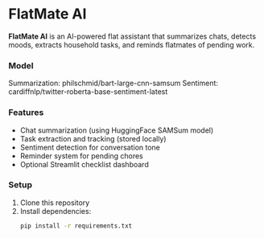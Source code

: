 # FlatMate AI

**FlatMate AI** is an AI-powered flat assistant that summarizes chats, detects moods, extracts household tasks, and reminds flatmates of pending work.

### Model
Summarization: philschmid/bart-large-cnn-samsum
Sentiment: cardiffnlp/twitter-roberta-base-sentiment-latest

### Features
- Chat summarization (using HuggingFace SAMSum model)
- Task extraction and tracking (stored locally)
- Sentiment detection for conversation tone
- Reminder system for pending chores
- Optional Streamlit checklist dashboard

### Setup
1. Clone this repository
2. Install dependencies:
   ```bash
   pip install -r requirements.txt
